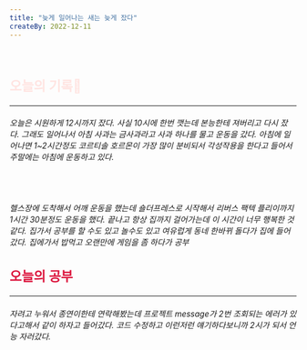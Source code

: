 ```yaml
---
title: "늦게 일어나는 새는 늦게 잤다"
createBy: 2022-12-11
---
```



<br>

<h2 style="font-size:23px; color:#ffe4e1">오늘의 기록🚀</h2>

---
<h6>
오늘은 시원하게 12시까지 잤다. 사실 10시에 한번 깻는데 본능한테 져버리고 다시 잤다. 그래도 일어나서 아침 사과는 금사과라고 사과 하나를 물고 운동을 갔다. 아침에 일어나면 1~2시간정도 코르티솔 호르몬이 가장 많이 분비되서 각성작용을 한다고 들어서 주말에는 아침에 운동하고 있다. 
</h6>
<br>
<h6>
헬스장에 도착해서 어깨 운동을 했는데 숄더프레스로 시작해서 리버스 팩텍 플리이까지 1시간 30분정도 운동을 했다. 끝나고 항상 집까지 걸어가는데 이 시간이 너무 행복한 것 같다. 집가서 공부를 할 수도 있고 놀수도 있고 여유럽게 동네 한바뀌 돌다가 집에 들어갔다. 집에가서 밥먹고 오랜만에 게임을 좀 하다가 공부
</h6>

<h2 style="font-size:23px; color:#dc143c">오늘의 공부</h2>

--- 

<h6>
자려고 누워서 종연이한테 연락해봤는데 프로젝트 message가 2번 조회되는 에러가 있다고해서 같이 하자고 들어갔다. 코드 수정하고 이런저런 얘기하다보니까 2시가 되서 언능 자러갔다.
</h6>


<Comment />